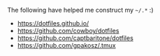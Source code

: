 The following have helped me construct my `~/.*` :)
- https://dotfiles.github.io/
- https://github.com/cowboy/dotfiles
- https://github.com/captbaritone/dotfiles
- https://github.com/gpakosz/.tmux
